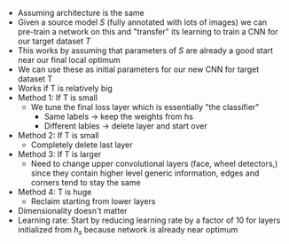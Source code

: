 - Assuming architecture is the same
- Given a source model $S$ (fully annotated with lots of images) we can pre-train a network on this and "transfer" its learning to train a CNN for our target dataset $T$ 
- This works by assuming that parameters of $S$ are already a good start near our final local optimum
- We can use these as initial parameters for our new CNN for target dataset T
- Works if T is relatively big
- Method 1: If T is small
	- We tune the final loss layer which is essentially "the classifier"
		- Same labels -> keep the weights from hs
		- Different lables -> delete layer and start over
- Method 2: If T is small
	- Completely delete last layer
- Method 3: If T is larger
	- Need to change upper convolutional layers (face, wheel detectors,) since they contain higher level generic information, edges and corners tend to stay the same
- Method 4: T is huge
	- Reclaim starting from lower layers
- Dimensionality doesn't matter
- Learning rate: Start by reducing learning rate by a factor of 10 for layers initialized from $h_s$ because network is already near optimum